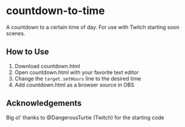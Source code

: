 # countdown-to-time
A countdown to a certain time of day. For use with Twitch starting soon scenes.

## How to Use
1. Download countdown.html
1. Open countdown.html with your favorite text editor
1. Change the `target.setHours` line to the desired time
1. Add countdown.html as a browser source in OBS

## Acknowledgements
Big ol' thanks to @DangerousTurtie (Twitch) for the starting code
